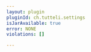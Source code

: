 ```yaml
---
layout: plugin
pluginId: ch.tutteli.settings
isJarAvailable: true
error: NONE
violations: []

---
```

